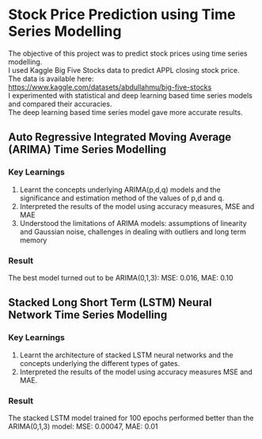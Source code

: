 # Stock Price Prediction using Time Series Modelling
The objective of this project was to predict stock prices using time series modelling. <br/> 
I used Kaggle Big Five Stocks data to predict APPL closing stock price. <br/> 
The data is available here: https://www.kaggle.com/datasets/abdullahmu/big-five-stocks <br/> 
I experimented with statistical and deep learning based time series models and compared their accuracies. <br/> 
The deep learning based time series model gave more accurate results.

## Auto Regressive Integrated Moving Average (ARIMA) Time Series Modelling
### Key Learnings
1. Learnt the concepts underlying ARIMA(p,d,q) models and the significance and estimation method of the values of p,d and q. <br/>
2. Interpreted the results of the model using accuracy measures, MSE and MAE <br/> 
3. Understood the limitations of ARIMA models: assumptions of linearity and Gaussian noise, challenges in dealing with outliers and long term memory

### Result
The best model turned out to be ARIMA(0,1,3): MSE: 0.016, MAE: 0.10

## Stacked Long Short Term (LSTM) Neural Network Time Series Modelling
### Key Learnings 
1. Learnt the architecture of stacked LSTM neural networks and the concepts underlying the different types of gates. <br/>
2. Interpreted the results of the model using accuracy measures MSE and MAE. <br/>

### Result
The stacked LSTM model trained for 100 epochs performed better than the ARIMA(0,1,3) model: MSE: 0.00047, MAE: 0.01
 
